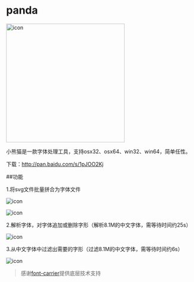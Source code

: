# panda

<p><img src="https://raw.githubusercontent.com/stormtea123/panda/master/icon.png" alt="icon" width="320" height="320"></p>

小熊猫是一款字体处理工具，支持osx32、osx64、win32、win64，简单任性。

下载：http://pan.baidu.com/s/1pJOO2Kj

##功能

1.将svg文件批量拼合为字体文件

<p><img src="https://raw.githubusercontent.com/stormtea123/panda/master/demo/1.png" alt="icon"></p>

<p><img src="https://raw.githubusercontent.com/stormtea123/panda/master/demo/2.png" alt="icon"></p>

2.解析字体，对字体追加或删除字形（解析8.1M的中文字体，需等待时间约25s）

<p><img src="https://raw.githubusercontent.com/stormtea123/panda/master/demo/3.png" alt="icon"></p>

3.从中文字体中过滤出需要的字形（过滤8.1M的中文字体，需等待时间约6s）

<p><img src="https://raw.githubusercontent.com/stormtea123/panda/master/demo/4.png" alt="icon"></p>

> 感谢<a href="https://github.com/purplebamboo/font-carrier">font-carrier</a>提供底层技术支持



